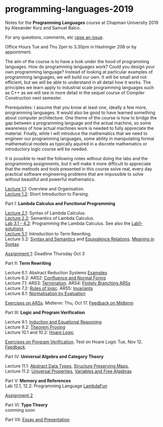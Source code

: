 # programming-languages-2019

Notes for the **Programming Languages** course at Chapman University 2019 by Alexander Kurz and Samuel Balco.

For any questions, comments, etc [raise an issue](https://github.com/alexhkurz/programming-languages-2019/issues/new).

Office Hours Tue and Thu 2pm to 3.30pm in Hashinger 208 or by appointment.

The aim of the course is to have a look under the hood of programming languages. How do programming languages work? Could you design your own programming language? Instead of looking at particular examples of programming languages, we will build our own. It will be small and not efficient, but we will be able to understand in all detail how it works. The principles we learn apply to  industrial scale programming languages such as C++ as we will see in more detail in the sequel course of Compiler Construction next semester.

Prerequisites: I assume that you know at least one, ideally a few more, programming languages. It would also be good to have learned something about computer architecture. One theme of the course is how to bridge the gap between a programming language and the actual machine, so some awareness of how actual machines work is needed to fully appreciate the material. Finally, while I will introduce the  mathematics that we need to engineer our programming languages, some ability in manipulating formal mathematical models as typically aquired in a discrete mathematics or introductory logic course will be needed.

It is possible to read the following notes without doing the labs and the programming assignments, but it will make it more difficult to appreciate that the methods and tools presented in this course solve real, every day practical software engineering problems that are impossible to solve without beautiful and powerful mathematics.

[Lecture 1.1](https://github.com/alexhkurz/programming-languages-2019/blob/master/lecture-1.1.md): Overview and Organisation.    
[Lecture 1.2](https://github.com/alexhkurz/programming-languages-2019/blob/master/lecture-1.2.md): Short Introduction to Parsing.   

Part I: **Lambda Calculus and Functional Programming**

[Lecture 2.1](https://hackmd.io/@m5rnD-8SSPuuSHTKgXvMjg/Skjdh1sSS): Syntax of Lambda Calculus.   
[Lecture 2.2](https://hackmd.io/@m5rnD-8SSPuuSHTKgXvMjg/SyDa-43BB): Semantics of Lambda Calculus.   
[Lab 3.1 - 4.2](https://github.com/alexhkurz/programming-languages-2019/blob/master/Lab1-Lambda-Calculus/README.md): Programming the Lambda Calculus. See also the [Lab1-solutions](https://github.com/alexhkurz/programming-languages-2019/tree/master/Lab1-solutions)    
[Lecture 5.1](https://github.com/alexhkurz/programming-languages-2019/blob/master/lecture-5.1.md): Introduction to Term Rewriting.   
Lecture 5.2: [Syntax and Semantics](https://hackmd.io/r_6EY8pVR7OdijRAEFNKvg) and [Equivalence Relations](https://hackmd.io/@m5rnD-8SSPuuSHTKgXvMjg/SJ1cc-dDr). [Meaning in Syntax](https://hackmd.io/@m5rnD-8SSPuuSHTKgXvMjg/Sy3oqhpvH) 

[Assignment 1](https://github.com/alexhkurz/programming-languages-2019/tree/master/Assignment1): Deadline Thursday Oct 3   

Part II: **Term Rewriting**  

Lecture 6.1: Abstract Reduction Systems [Examples](https://hackmd.io/@m5rnD-8SSPuuSHTKgXvMjg/r1D5VMedS)    
Lecture 6.2: ARS2: [Confluence and Normal Forms](https://hackmd.io/@m5rnD-8SSPuuSHTKgXvMjg/S1zQfzedS)    
Lecture 7.1: ARS3: [Termination](https://hackmd.io/@m5rnD-8SSPuuSHTKgXvMjg/H1jhgxmur). ARS4: [Finitely Branching ARSs](https://hackmd.io/@m5rnD-8SSPuuSHTKgXvMjg/rkX-t-HdH)     
Lecture 7.2: [Rules of logic](https://hackmd.io/@m5rnD-8SSPuuSHTKgXvMjg/rJLBJLhdS). ARS5: [Invariants](https://hackmd.io/@m5rnD-8SSPuuSHTKgXvMjg/rkaF1g3_B)    
Lecture 8.1: [Normalisation by Evaluation](https://hackmd.io/w9RLzXmcS86U4HVAQi5Lqg)   

[Exercises on ARSs](https://hackmd.io/@m5rnD-8SSPuuSHTKgXvMjg/rJqQHKFuH). Midterm: Thu, Oct 17. [Feedback on Midterm](https://hackmd.io/@m5rnD-8SSPuuSHTKgXvMjg/S1WYuVziH)


Part III: **Logic and Program Verification**

Lecture 9.1: [Induction and Equational Reasoning](https://hackmd.io/@m5rnD-8SSPuuSHTKgXvMjg/BkHZL3jFS)    
Lecture 9.2: [Theorem Proving](https://hackmd.io/@m5rnD-8SSPuuSHTKgXvMjg/HkMfp2sFr)   
Lecture 10.1 and 10.2: [Hoare Logic](https://hackmd.io/@m5rnD-8SSPuuSHTKgXvMjg/Hy135C2tH)   

[Exercises on Program Verification](https://hackmd.io/@m5rnD-8SSPuuSHTKgXvMjg/rkhVZNzjH). Test on Hoare Logic Tue, Nov 12. [Feedback](https://hackmd.io/@alexhkurz/Bkras2ehS).

Part IV: **Universal Algebra and Category Theory**

Lecture 11.1: [Abstract Data Types](https://hackmd.io/@m5rnD-8SSPuuSHTKgXvMjg/SkZ2GBWiS), [Structure Preserving Maps](https://hackmd.io/@m5rnD-8SSPuuSHTKgXvMjg/ryRN4HZjS),    
Lecture 11.2: [Universal Properties](https://hackmd.io/@m5rnD-8SSPuuSHTKgXvMjg/HyqLPrWsH), [Variables and Free Algebras](https://hackmd.io/@m5rnD-8SSPuuSHTKgXvMjg/SyscwH-iS)    

Part V: **Memory and References**    
Lab 12.1, 12.2: Programming Language [LambdaFun](https://github.com/alexhkurz/programming-languages-2019/tree/master/Lab2-Lambda-Calculus/LambdaFun)   

[Assignment 2](https://github.com/alexhkurz/programming-languages-2019/tree/master/Assignment2)

Part VI: **Type Theory**    
comming soon

Part VII: [Essay and Presentation](https://github.com/alexhkurz/programming-languages-2019/blob/master/presentations.md)    


